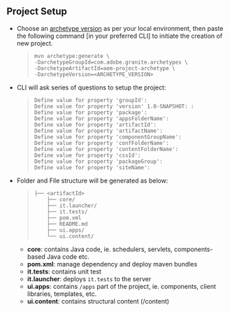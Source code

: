 ## Project Setup

- Choose an [archetype version](https://github.com/adobe/aem-project-archetype/releases) as per your local environment, then paste the following command [in your preferred CLI] to initiate the creation of new project.
  
  > ```Assembly
  > mvn archetype:generate \
  > -DarchetypeGroupId=com.adobe.granite.archetypes \
  > -DarchetypeArtifactId=aem-project-archetype \
  > -DarchetypeVersion=<ARCHETYPE_VERSION>
  
- CLI will ask series of questions to setup the project:
  > ```Assembly
  > Define value for property 'groupId':
  > Define value for property 'version' 1.0-SNAPSHOT: : 
  > Define value for property 'package':
  > Define value for property 'appsFolderName':
  > Define value for property 'artifactId':
  > Define value for property 'artifactName': 
  > Define value for property 'componentGroupName': 
  > Define value for property 'confFolderName': 
  > Define value for property 'contentFolderName': 
  > Define value for property 'cssId': 
  > Define value for property 'packageGroup': 
  > Define value for property 'siteName': 

- Folder and File structure will be generated as below:  
  > ```Assembly
  > ├── <artifactId>
  >     ├── core/
  >     ├── it.launcher/
  >     ├── it.tests/
  >     ├── pom.xml
  >     ├── README.md
  >     ├── ui.apps/
  >     └── ui.content/
   
  - __core__: contains Java code, ie. schedulers, servlets, components-based Java code etc.
  - __pom.xml__: manage dependency and deploy maven bundles
  - __it.tests__: contains unit test
  - __it.launcher__: deploys `it.tests` to the server
  - __ui.apps__: contains `/apps` part of the project, ie. components, client libraries, templates, etc.
  - __ui.content__: contains structural content (/content)
  